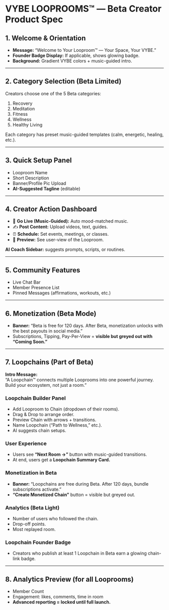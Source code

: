 # VYBE LOOPROOMS™ — Beta Creator Product Spec

## 1. Welcome & Orientation
- **Message:** “Welcome to Your Looproom™ — Your Space, Your VYBE.”
- **Founder Badge Display:** If applicable, shows glowing badge.
- **Background:** Gradient VYBE colors + music-guided intro.

---

## 2. Category Selection (Beta Limited)
Creators choose one of the 5 Beta categories:
1. Recovery
2. Meditation
3. Fitness
4. Wellness
5. Healthy Living

Each category has preset music-guided templates (calm, energetic, healing, etc.).

---

## 3. Quick Setup Panel
- Looproom Name  
- Short Description  
- Banner/Profile Pic Upload  
- **AI-Suggested Tagline** (editable)

---

## 4. Creator Action Dashboard
- 🎵 **Go Live (Music-Guided):** Auto mood-matched music.  
- ✍ **Post Content:** Upload videos, text, guides.  
- ⏰ **Schedule:** Set events, meetings, or classes.  
- 👀 **Preview:** See user-view of the Looproom.  

**AI Coach Sidebar:** suggests prompts, scripts, or routines.

---

## 5. Community Features
- Live Chat Bar  
- Member Presence List  
- Pinned Messages (affirmations, workouts, etc.)

---

## 6. Monetization (Beta Mode)
- **Banner:** “Beta is free for 120 days. After Beta, monetization unlocks with the best payouts in social media.”  
- Subscriptions, Tipping, Pay-Per-View = **visible but greyed out with “Coming Soon.”**

---

## 7. Loopchains (Part of Beta)

**Intro Message:**  
“A Loopchain™ connects multiple Looprooms into one powerful journey. Build your ecosystem, not just a room.”

### Loopchain Builder Panel
- Add Looproom to Chain (dropdown of their rooms).  
- Drag & Drop to arrange order.  
- Preview Chain with arrows + transitions.  
- Name Loopchain (“Path to Wellness,” etc.).  
- AI suggests chain setups.  

### User Experience
- Users see **“Next Room →”** button with music-guided transitions.  
- At end, users get a **Loopchain Summary Card.**

### Monetization in Beta
- **Banner:** “Loopchains are free during Beta. After 120 days, bundle subscriptions activate.”  
- **“Create Monetized Chain”** button = visible but greyed out.  

### Analytics (Beta Light)
- Number of users who followed the chain.  
- Drop-off points.  
- Most replayed room.  

### Loopchain Founder Badge
- Creators who publish at least 1 Loopchain in Beta earn a glowing chain-link badge.

---

## 8. Analytics Preview (for all Looprooms)
- Member Count  
- Engagement: likes, comments, time in room  
- **Advanced reporting = locked until full launch.**
